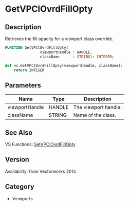 # GetVPClOvrdFillOpty

## Description
Retrieves the fill opacity for a viewport class override.

```pascal
FUNCTION GetVPClOvrdFillOpty(
				viewportHandle : HANDLE;
				className      : STRING): INTEGER;
```

```python
def vs.GetVPClOvrdFillOpty(viewportHandle, className):
    return INTEGER
```

## Parameters
|Name|Type|Description|
|---|---|---|
|viewportHandle|HANDLE|The viewport handle.|
|className|STRING|Name of the class.|

## See Also
VS Functions:
[SetVPClOvrdFillOpty](SetVPClOvrdFillOpty.md)

## Version
Availability: from Vectorworks 2014

## Category
* Viewports

